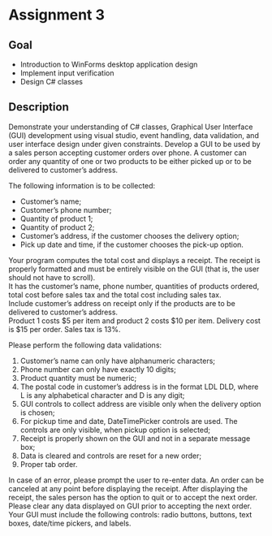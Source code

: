 # Assignment 3 <br>
## Goal <br>
 - Introduction to WinForms desktop application design
 - Implement input verification
 - Design C# classes
## Description <br>
Demonstrate your understanding of C# classes, Graphical User Interface (GUI) development using visual studio, event handling, data validation, and user interface design under given constraints. Develop a GUI to be used by a sales person accepting customer orders over phone. A customer can order any quantity of one or two products to be either picked up or to be delivered to customer’s address. <br>

The following information is to be collected:<br>

- Customer’s name;
- Customer’s phone number;
- Quantity of product 1;
- Quantity of product 2;
- Customer’s address, if the customer chooses the delivery option;
- Pick up date and time, if the customer chooses the pick-up option.

Your program computes the total cost and displays a receipt. The receipt is properly formatted and must be entirely visible on the GUI (that is, the user should not have to scroll). <br>
It has the customer’s name, phone number, quantities of products ordered, total cost before sales tax and the total cost including sales tax. <br>
Include customer’s address on receipt only if the products are to be delivered to customer’s address. <br>
Product 1 costs $5 per item and product 2 costs $10 per item. Delivery cost is $15 per order. Sales tax is 13%.<br>

Please perform the following data validations:<br>

1. Customer’s name can only have alphanumeric characters;
2. Phone number can only have exactly 10 digits;
3. Product quantity must be numeric;
4. The postal code in customer’s address is in the format LDL DLD, where L is any alphabetical character and D is any digit;
5. GUI controls to collect address are visible only when the delivery option is chosen;
6. For pickup time and date, DateTimePicker controls are used. The controls are only visible, when pickup option is selected;
7. Receipt is properly shown on the GUI and not in a separate message box;
8. Data is cleared and controls are reset for a new order;
9. Proper tab order.

In case of an error, please prompt the user to re-enter data. An order can be canceled at any point before displaying the receipt. After displaying the receipt, the sales person has the option to quit or to accept the next order. <br>
Please clear any data displayed on GUI prior to accepting the next order. <br>
Your GUI must include the following controls: radio buttons, buttons, text boxes, date/time pickers, and labels.<br>